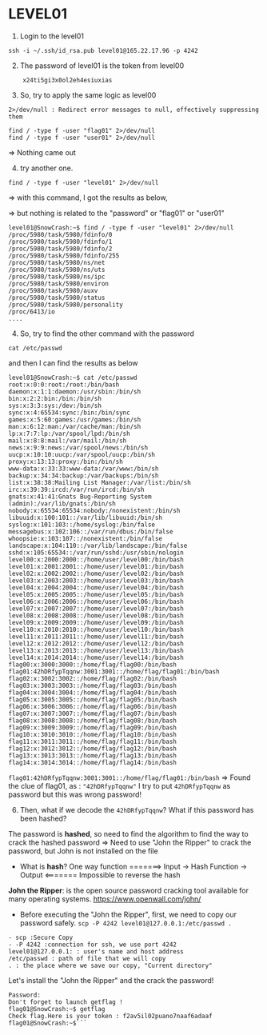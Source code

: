 # LEVEL01

1. Login to the level01

```
ssh -i ~/.ssh/id_rsa.pub level01@165.22.17.96 -p 4242
```

2. The password of level01 is the token from level00

```
    x24ti5gi3x0ol2eh4esiuxias
```

3. So, try to apply the same logic as level00

`2>/dev/null : Redirect error messages to null, effectively suppressing them`

```
find / -type f -user "flag01" 2>/dev/null
find / -type f -user "user01" 2>/dev/null
```

=> Nothing came out

4. try another one.

```
find / -type f -user "level01" 2>/dev/null
```

=> with this command, I got the results as below,

=> but nothing is related to the "password" or "flag01" or "user01"

```
level01@SnowCrash:~$ find / -type f -user "level01" 2>/dev/null
/proc/5980/task/5980/fdinfo/0
/proc/5980/task/5980/fdinfo/1
/proc/5980/task/5980/fdinfo/2
/proc/5980/task/5980/fdinfo/255
/proc/5980/task/5980/ns/net
/proc/5980/task/5980/ns/uts
/proc/5980/task/5980/ns/ipc
/proc/5980/task/5980/environ
/proc/5980/task/5980/auxv
/proc/5980/task/5980/status
/proc/5980/task/5980/personality
/proc/6413/io
....
```

4. So, try to find the other command with the password

```
cat /etc/passwd
```

and then I can find the results as below

```
level01@SnowCrash:~$ cat /etc/passwd
root:x:0:0:root:/root:/bin/bash
daemon:x:1:1:daemon:/usr/sbin:/bin/sh
bin:x:2:2:bin:/bin:/bin/sh
sys:x:3:3:sys:/dev:/bin/sh
sync:x:4:65534:sync:/bin:/bin/sync
games:x:5:60:games:/usr/games:/bin/sh
man:x:6:12:man:/var/cache/man:/bin/sh
lp:x:7:7:lp:/var/spool/lpd:/bin/sh
mail:x:8:8:mail:/var/mail:/bin/sh
news:x:9:9:news:/var/spool/news:/bin/sh
uucp:x:10:10:uucp:/var/spool/uucp:/bin/sh
proxy:x:13:13:proxy:/bin:/bin/sh
www-data:x:33:33:www-data:/var/www:/bin/sh
backup:x:34:34:backup:/var/backups:/bin/sh
list:x:38:38:Mailing List Manager:/var/list:/bin/sh
irc:x:39:39:ircd:/var/run/ircd:/bin/sh
gnats:x:41:41:Gnats Bug-Reporting System (admin):/var/lib/gnats:/bin/sh
nobody:x:65534:65534:nobody:/nonexistent:/bin/sh
libuuid:x:100:101::/var/lib/libuuid:/bin/sh
syslog:x:101:103::/home/syslog:/bin/false
messagebus:x:102:106::/var/run/dbus:/bin/false
whoopsie:x:103:107::/nonexistent:/bin/false
landscape:x:104:110::/var/lib/landscape:/bin/false
sshd:x:105:65534::/var/run/sshd:/usr/sbin/nologin
level00:x:2000:2000::/home/user/level00:/bin/bash
level01:x:2001:2001::/home/user/level01:/bin/bash
level02:x:2002:2002::/home/user/level02:/bin/bash
level03:x:2003:2003::/home/user/level03:/bin/bash
level04:x:2004:2004::/home/user/level04:/bin/bash
level05:x:2005:2005::/home/user/level05:/bin/bash
level06:x:2006:2006::/home/user/level06:/bin/bash
level07:x:2007:2007::/home/user/level07:/bin/bash
level08:x:2008:2008::/home/user/level08:/bin/bash
level09:x:2009:2009::/home/user/level09:/bin/bash
level10:x:2010:2010::/home/user/level10:/bin/bash
level11:x:2011:2011::/home/user/level11:/bin/bash
level12:x:2012:2012::/home/user/level12:/bin/bash
level13:x:2013:2013::/home/user/level13:/bin/bash
level14:x:2014:2014::/home/user/level14:/bin/bash
flag00:x:3000:3000::/home/flag/flag00:/bin/bash
flag01:42hDRfypTqqnw:3001:3001::/home/flag/flag01:/bin/bash
flag02:x:3002:3002::/home/flag/flag02:/bin/bash
flag03:x:3003:3003::/home/flag/flag03:/bin/bash
flag04:x:3004:3004::/home/flag/flag04:/bin/bash
flag05:x:3005:3005::/home/flag/flag05:/bin/bash
flag06:x:3006:3006::/home/flag/flag06:/bin/bash
flag07:x:3007:3007::/home/flag/flag07:/bin/bash
flag08:x:3008:3008::/home/flag/flag08:/bin/bash
flag09:x:3009:3009::/home/flag/flag09:/bin/bash
flag10:x:3010:3010::/home/flag/flag10:/bin/bash
flag11:x:3011:3011::/home/flag/flag11:/bin/bash
flag12:x:3012:3012::/home/flag/flag12:/bin/bash
flag13:x:3013:3013::/home/flag/flag13:/bin/bash
flag14:x:3014:3014::/home/flag/flag14:/bin/bash
```

`flag01:42hDRfypTqqnw:3001:3001::/home/flag/flag01:/bin/bash`
=> Found the clue of flag01, as : ```"42hDRfypTqqnw"```  I try to put ```42hDRfypTqqnw``` as password but this was wrong password!

6. Then, what if we decode the ```42hDRfypTqqnw```? What if this password has been hashed? 

The password is **hashed**, so need to find the algorithm to find the way to crack the hashed password
=> Need to use "John the Ripper" to crack the password, but John is not installed on the file

- What is **hash**?
One way function =======>
Input -> Hash Function -> Output
<======= Impossible to reverse the hash

**John the Ripper**: is the open source password cracking tool available for many operating systems.
https://www.openwall.com/john/

- Before executing the "John the Ripper", first, we need to copy our password safely.
```scp -P 4242 level01@127.0.0.1:/etc/passwd .```

```
- scp :Secure Copy
- -P 4242 :connection for ssh, we use port 4242
level01@127.0.0.1: : user's name and host address
/etc/passwd : path of file that we will copy
. : the place where we save our copy, "Current directory"
```

Let's  install the "John the Ripper" and the crack the password!

````flag01@SnowCrash:~$ su flag01
Password:
Don't forget to launch getflag !
flag01@SnowCrash:~$ getflag
Check flag.Here is your token : f2av5il02puano7naaf6adaaf
flag01@SnowCrash:~$```
````
